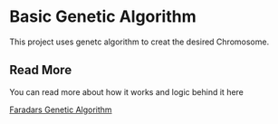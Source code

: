 
# Basic Genetic Algorithm

This project uses genetc algorithm to creat the desired Chromosome.




## Read More

You can read more about how it works and logic behind it here

[Faradars Genetic Algorithm](https://blog.faradars.org/genetic-algorithm/)

